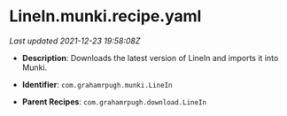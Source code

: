 # LineIn.munki.recipe.yaml

_Last updated 2021-12-23 19:58:08Z_

- **Description**: Downloads the latest version of LineIn and imports it into Munki.

- **Identifier**: `com.grahamrpugh.munki.LineIn`

- **Parent Recipes**: `com.grahamrpugh.download.LineIn`